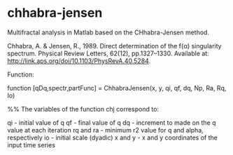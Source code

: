 # chhabra-jensen
Multifractal analysis in Matlab based on the CHhabra-Jensen method.

Chhabra, A. & Jensen, R., 1989. Direct determination of the f(α) singularity spectrum. Physical Review Letters, 62(12), pp.1327–1330. Available at: http://link.aps.org/doi/10.1103/PhysRevA.40.5284.

Function:

function [qDq,spectr,partFunc] = ChhabraJensen(x, y, qi, qf, dq, Np, Ra, Rq, Io)

%% The variables of the function chj correspond to:

qi - initial value of q
qf - final value of q
dq - increment to made on the q value at each iteration
rq and ra - minimum r2 value for q and alpha, respectively
io - initial scale (dyadic)
x and y - x and y coordinates of the input time series


